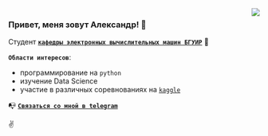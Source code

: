 <a href="https://de4fening.github.io/">
  <img src="https://user-images.githubusercontent.com/7837172/44953557-0fb54e80-aec9-11e8-9d38-2388bc70c5c5.png" align="right" />
</a>

### Привет, меня зовут Александр! 👋

Студент [**`кафедры электронных вычислительных машин БГУИР`**](https://www.bsuir.by/) 👀

**`Области интересов`**:
- программирование на `python`
- изучение Data Science
- участие в различных соревнованиях на [`kaggle`](https://www.kaggle.com/de4fening)

📭 [**`Связаться со мной в telegram`**](https://t.me/de4fening)

✌️
